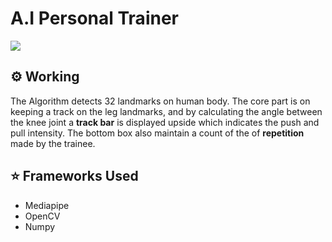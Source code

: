 <h1>A.I Personal Trainer</h1>

![](https://github.com/Akhil-Tony/A.I-Personal-Trainer/blob/master/sample.gif)

## :gear: Working
The Algorithm detects 32 landmarks on human body. The core part is on keeping a track on the leg landmarks, 
and by calculating the angle between the knee joint a <b>track bar</b> is displayed upside which indicates the push and pull intensity.
The bottom box also maintain a count of the of <b>repetition</b> made by the trainee.
## :star: Frameworks Used
- Mediapipe
- OpenCV
- Numpy

